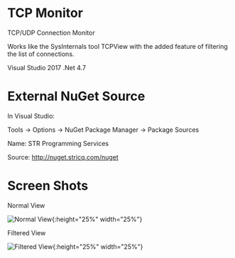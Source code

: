 # TCP Monitor
TCP/UDP Connection Monitor

Works like the SysInternals tool TCPView with the added feature of filtering the list of connections.

Visual Studio 2017 .Net 4.7

# External NuGet Source
In Visual Studio:

Tools -> Options -> NuGet Package Manager -> Package Sources

Name: STR Programming Services

Source: http://nuget.stricq.com/nuget

# Screen Shots

Normal View

![Normal View](https://stricq.com/images/TcpMonitor-1.png){:height="25%" width="25%"}

Filtered View

![Filtered View](https://stricq.com/images/TcpMonitor-2.png){:height="25%" width="25%"}
